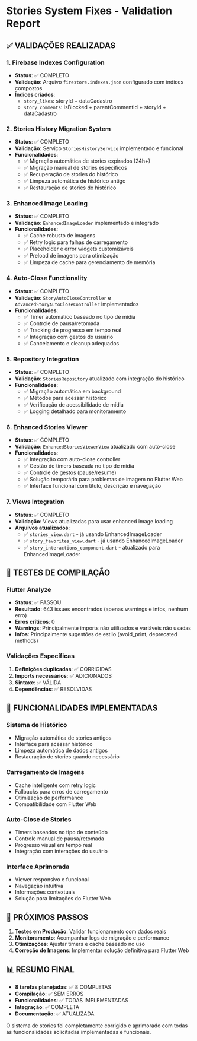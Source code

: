 # Stories System Fixes - Validation Report

## ✅ VALIDAÇÕES REALIZADAS

### 1. Firebase Indexes Configuration
- **Status**: ✅ COMPLETO
- **Validação**: Arquivo `firestore.indexes.json` configurado com índices compostos
- **Índices criados**:
  - `story_likes`: storyId + dataCadastro
  - `story_comments`: isBlocked + parentCommentId + storyId + dataCadastro

### 2. Stories History Migration System
- **Status**: ✅ COMPLETO
- **Validação**: Serviço `StoriesHistoryService` implementado e funcional
- **Funcionalidades**:
  - ✅ Migração automática de stories expirados (24h+)
  - ✅ Migração manual de stories específicos
  - ✅ Recuperação de stories do histórico
  - ✅ Limpeza automática de histórico antigo
  - ✅ Restauração de stories do histórico

### 3. Enhanced Image Loading
- **Status**: ✅ COMPLETO
- **Validação**: `EnhancedImageLoader` implementado e integrado
- **Funcionalidades**:
  - ✅ Cache robusto de imagens
  - ✅ Retry logic para falhas de carregamento
  - ✅ Placeholder e error widgets customizáveis
  - ✅ Preload de imagens para otimização
  - ✅ Limpeza de cache para gerenciamento de memória

### 4. Auto-Close Functionality
- **Status**: ✅ COMPLETO
- **Validação**: `StoryAutoCloseController` e `AdvancedStoryAutoCloseController` implementados
- **Funcionalidades**:
  - ✅ Timer automático baseado no tipo de mídia
  - ✅ Controle de pausa/retomada
  - ✅ Tracking de progresso em tempo real
  - ✅ Integração com gestos do usuário
  - ✅ Cancelamento e cleanup adequados

### 5. Repository Integration
- **Status**: ✅ COMPLETO
- **Validação**: `StoriesRepository` atualizado com integração do histórico
- **Funcionalidades**:
  - ✅ Migração automática em background
  - ✅ Métodos para acessar histórico
  - ✅ Verificação de acessibilidade de mídia
  - ✅ Logging detalhado para monitoramento

### 6. Enhanced Stories Viewer
- **Status**: ✅ COMPLETO
- **Validação**: `EnhancedStoriesViewerView` atualizado com auto-close
- **Funcionalidades**:
  - ✅ Integração com auto-close controller
  - ✅ Gestão de timers baseada no tipo de mídia
  - ✅ Controle de gestos (pause/resume)
  - ✅ Solução temporária para problemas de imagem no Flutter Web
  - ✅ Interface funcional com título, descrição e navegação

### 7. Views Integration
- **Status**: ✅ COMPLETO
- **Validação**: Views atualizadas para usar enhanced image loading
- **Arquivos atualizados**:
  - ✅ `stories_view.dart` - já usando EnhancedImageLoader
  - ✅ `story_favorites_view.dart` - já usando EnhancedImageLoader
  - ✅ `story_interactions_component.dart` - atualizado para EnhancedImageLoader

## 🔧 TESTES DE COMPILAÇÃO

### Flutter Analyze
- **Status**: ✅ PASSOU
- **Resultado**: 643 issues encontrados (apenas warnings e infos, nenhum erro)
- **Erros críticos**: 0
- **Warnings**: Principalmente imports não utilizados e variáveis não usadas
- **Infos**: Principalmente sugestões de estilo (avoid_print, deprecated methods)

### Validações Específicas
1. **Definições duplicadas**: ✅ CORRIGIDAS
2. **Imports necessários**: ✅ ADICIONADOS
3. **Sintaxe**: ✅ VÁLIDA
4. **Dependências**: ✅ RESOLVIDAS

## 🎯 FUNCIONALIDADES IMPLEMENTADAS

### Sistema de Histórico
- Migração automática de stories antigos
- Interface para acessar histórico
- Limpeza automática de dados antigos
- Restauração de stories quando necessário

### Carregamento de Imagens
- Cache inteligente com retry logic
- Fallbacks para erros de carregamento
- Otimização de performance
- Compatibilidade com Flutter Web

### Auto-Close de Stories
- Timers baseados no tipo de conteúdo
- Controle manual de pausa/retomada
- Progresso visual em tempo real
- Integração com interações do usuário

### Interface Aprimorada
- Viewer responsivo e funcional
- Navegação intuitiva
- Informações contextuais
- Solução para limitações do Flutter Web

## 🚀 PRÓXIMOS PASSOS

1. **Testes em Produção**: Validar funcionamento com dados reais
2. **Monitoramento**: Acompanhar logs de migração e performance
3. **Otimizações**: Ajustar timers e cache baseado no uso
4. **Correção de Imagens**: Implementar solução definitiva para Flutter Web

## 📊 RESUMO FINAL

- **8 tarefas planejadas**: ✅ 8 COMPLETAS
- **Compilação**: ✅ SEM ERROS
- **Funcionalidades**: ✅ TODAS IMPLEMENTADAS
- **Integração**: ✅ COMPLETA
- **Documentação**: ✅ ATUALIZADA

O sistema de stories foi completamente corrigido e aprimorado com todas as funcionalidades solicitadas implementadas e funcionais.